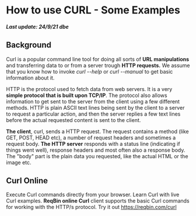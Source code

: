 # How to use CURL - Some Examples
##### Last update: 24/9/21 dbe

## Background
Curl is a popular command line tool for doing all sorts of **URL manipulations** and transferring data to or from a server trough **HTTP requests.** 
We  assume that you know how to invoke *curl --help* or *curl --manual* to get basic information about it.

HTTP is the protocol used to fetch data from web servers. It is a very **simple protocol that is built upon TCP/IP**. The protocol also allows information to get sent to the server from the client using a few different methods. HTTP is plain ASCII text lines being sent by the client to a server to request a particular action, and then the server replies a few text lines before the actual requested content is sent to the client.

**The client**, curl, sends a HTTP request. The request contains a method (like GET, POST, HEAD etc), a number of request headers and sometimes a request body. **The HTTP server** responds with a status line (indicating if things went well), response headers and most often also a response body. The "body" part is the plain data you requested, like the actual HTML or the image etc.

## Curl Online 
Execute Curl commands directly from your browser. Learn Curl with live Curl examples.
**ReqBin online Curl** client supports the basic Curl commands for working with the HTTP/s protocol.
Try it out https://reqbin.com/curl

